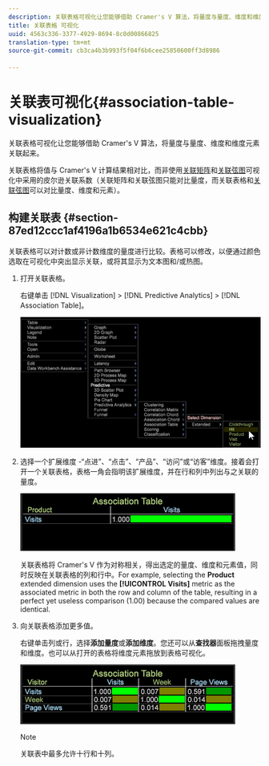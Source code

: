 ```yaml
---
description: 关联表格可视化让您能够借助 Cramer's V 算法，将量度与量度、维度和维度元素关联起来。
title: 关联表格 可视化
uuid: 4563c336-3377-4929-8694-8c0d00866825
translation-type: tm+mt
source-git-commit: cb3ca4b3b993f5f04f6b6cee25850600ff3d8986

---
```



# 关联表可视化{#association-table-visualization}

关联表格可视化让您能够借助 Cramer&#39;s V 算法，将量度与量度、维度和维度元素关联起来。

关联表格将值与 Cramer&#39;s V 计算结果相对比，而非使用[关联矩阵](https://docs.adobe.com/content/help/en/data-workbench/using/client/analysis-visualizations/correlation-analysis/c-correlation-analysis.html)和[关联弦图](https://docs.adobe.com/content/help/en/data-workbench/using/client/analysis-visualizations/c-chord-visualization.html)可视化中采用的皮尔逊关联系数（关联矩阵和关联弦图只能对比量度，而关联表格和[关联弦图](../../../home/c-get-started/c-analysis-vis/associations-chord.md#concept-51d0bda998474dd5946cc2a9b8393445)可以对比量度、维度和元素）。

## 构建关联表 {#section-87ed12ccc1af4196a1b6534e621c4cbb}

关联表格可以对计数或非计数维度的量度进行比较。表格可以修改，以便通过颜色选取在可视化中突出显示关联，或将其显示为文本图和/或热图。

1. 打开关联表格。

   右键单击 [!DNL Visualization] > [!DNL Predictive Analytics] > [!DNL Association Table]。

   ![](assets/association_table.png)

1. 选择一个扩展维度 -“点进”、“点击”、“产品”、“访问”或“访客”维度。接着会打开一个关联表格，表格一角会指明该扩展维度，并在行和列中列出与之关联的量度。

   ![](assets/association_table1.png)

   关联表格将 Cramer&#39;s V 作为对称相关，得出选定的量度、维度和元素值，同时反映在关联表格的列和行中。For example, selecting the **Product** extended dimension uses the **[!UICONTROL Visits]** metric as the associated metric in both the row and column of the table, resulting in a perfect yet useless comparison (1.00) because the compared values are identical.

1. 向关联表格添加更多值。

   右键单击列或行，选择&#x200B;**添加量度**&#x200B;或&#x200B;**添加维度**。您还可以从&#x200B;**查找器**&#x200B;面板拖拽量度和维度。也可以从打开的表格将维度元素拖放到表格可视化。

   ![](assets/association_table2.png)

   >[!NOTE]
   >
   >关联表中最多允许十行和十列。

